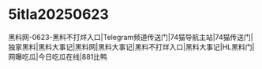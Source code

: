 # 5itla20250623
黑料网-0623-黑料不打烊入口|Telegram频道传送门|74猫导航主站|74猫传送门|独家黑料|黑料大事记|黑料网|黑料大事记|黑料不打烊入口|黑料大事记|HL黑料门|网曝吃瓜|今日吃瓜在线|881比鸭
